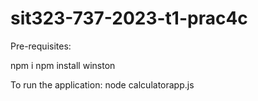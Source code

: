 # sit323-737-2023-t1-prac4c

Pre-requisites:

npm i
npm install winston

To run the application:
node calculatorapp.js
